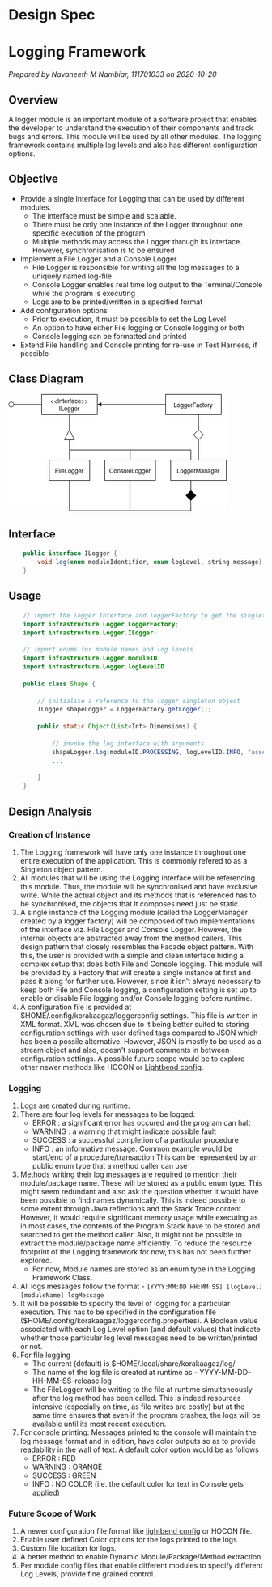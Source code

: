 # Design Spec
# Logging Framework
_Prepared by Navaneeth M Nambiar, 111701033 on 2020-10-20_

## Overview
A logger module is an important module of a software project that enables the developer to understand
the execution of their components and track bugs and errors. This module will be used by all other modules.
The logging framework contains multiple log levels and also has different configuration options.

## Objective
* Provide a single Interface for Logging that can be used by different modules.
	* The interface must be simple and scalable.
	* There must be only one instance of the Logger throughout one specific execution of the program
	* Multiple methods may access the Logger through its interface. However, synchronisation is to be ensured
* Implement a File Logger and a Console Logger
	* File Logger is responsible for writing all the log messages to a uniquely named log-file
	* Console Logger enables real time log output to the Terminal/Console while the program is executing
	* Logs are to be printed/written in a specified format
* Add configuration options
	* Prior to execution, it must be possible to set the Log Level
	* An option to have either File logging or Console logging or both
	* Console logging can be formatted and printed
* Extend File handling and Console printing for re-use in Test Harness, if possible

## Class Diagram
![Logger-UML](./Diagrams/Logging_Framework_UML_Diagram.png)

## Interface
```java
	public interface ILogger {
		void log(enum moduleIdentifier, enum logLevel, string message);
	}
```

## Usage
```java
	// import the logger Interface and loggerFactory to get the singleton object
	import infrastructure.Logger.LoggerFactory;
	import infrastructure.Logger.ILogger;

	// import enums for module names and log levels
	import infrastructure.Logger.moduleID
	import infrastructure.Logger.logLevelID

	public class Shape {
		
		// initialise a reference to the logger singleton object
		ILogger shapeLogger = LoggerFactory.getLogger();

		public static Object(List<Int> Dimensions) {
			
			// invoke the log interface with arguments
			shapeLogger.log(moduleID.PROCESSING, logLevelID.INFO, "assessing dimensions to create shape");
			...

		}
	}	
```

## Design Analysis
### Creation of Instance
1. The Logging framework will have only one instance throughout one entire execution of the application. This is commonly
   refered to as a Singleton object pattern.
2. All modules that will be using the Logging interface will be referencing this module. Thus, the module will be
   synchronised and have exclusive write. While the actual object and its methods that is referenced has to be
   synchronised, the objects that it composes need just be static.
3. A single instance of the Logging module (called the LoggerManager created by a logger factory) will be composed of two
   implementations of the interface viz. File Logger and Console Logger. However, the internal objects are abstracted away
   from the method callers. This design pattern that closely resembles the Facade object pattern. With this, the user is
   provided with a simple and clean interface hiding a complex setup that does both File and Console logging. This module
   will be provided by a Factory that will create a single instance at first and pass it along for further use. However,
   since it isn't always necessary to keep both File and Console logging, a configuration setting is set up to enable or
   disable File logging and/or Console logging before runtime.
4. A configuration file is provided at $HOME/.config/korakaagaz/loggerconfig.settings. This file is written in XML format.
   XML was chosen due to it being better suited to storing configuration settings with user defined tags compared to JSON
   which has been a possile alternative. However, JSON is mostly to be used as a stream object and also, doesn't support
   comments in between configuration settings. A possible future scope would be to explore other newer methods like HOCON
   or [Lightbend config][lightbend].

### Logging
1. Logs are created during runtime.
2. There are four log levels for messages to be logged:
   * ERROR   : a significant error has occured and the program can halt
   * WARNING : a warning that might indicate possible fault
   * SUCCESS : a successful completion of a particular procedure
   * INFO    : an informative message. Common example would be start/end of a procedure/transaction
   This can be represented by an public enum type that a method caller can use
3. Methods writing their log messages are required to mention their module/package name. These will be stored as a public
   enum type. This might seem redundant and also ask the question whether it would have been possible to find names
   dynamically. This is indeed possible to some extent through Java reflections and the Stack Trace content. However, 
   it would require significant memory usage while executing as in most cases, the contents of the Program Stack have to be
   stored and searched to get the method caller. Also, it might not be possible to extract the module/package name efficiently.
   To reduce the resource footprint of the Logging framework for now, this has not been further explored.
   - For now, Module names are stored as an enum type in the Logging Framework Class.
4. All logs messages follow the format - `[YYYY:MM:DD HH:MM:SS] [logLevel] [moduleName] logMessage`
5. It will be possible to specify the level of logging for a particular execution. This has to be specified in the 
   configuration file ($HOME/.config/korakaagaz/loggerconfig.properties). A Boolean value associated with each Log Level
   option (and default values) that indicate whether those particular log level messages need to be written/printed or not.
6. For file logging
   * The current (default) is $HOME/.local/share/korakaagaz/log/
   * The name of the log file is created at runtime as - YYYY-MM-DD-HH-MM-SS-release.log
   * The FileLogger will be writing to the file at runtime simultaneously after the log method has been called. This is 
     indeed resources intensive (especially on time, as file writes are costly) but at the same time ensures that even if
     the program crashes, the logs will be available until its most recent execution.
7. For console printing:
   Messages printed to the console will maintain the log message format and in edition, have color outputs so as to provide 
   readability in the wall of text. A default color option would be as follows
    - ERROR   : RED
    - WARNING : ORANGE
    - SUCCESS : GREEN
    - INFO    : NO COLOR (i.e. the default color for text in Console gets applied)

### Future Scope of Work
1. A newer configuration file format like [lightbend config][lightbend] or HOCON file.
2. Enable user defined Color options for the logs printed to the logs
3. Custom file location for logs.
4. A better method to enable Dynamic Module/Package/Method extraction
5. Per module config files that enable different modules to specify different Log Levels, provide fine grained control.

[lightbend]: <https://github.com/lightbend/config> "A Configuration Library for JVM languages"
